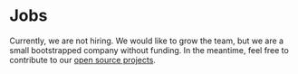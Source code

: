 # Jobs

Currently, we are not hiring. We would like to grow the team, but we are a small bootstrapped company without funding. In the meantime, feel free to contribute to our [open source projects](https://github.com/scrumpy).
